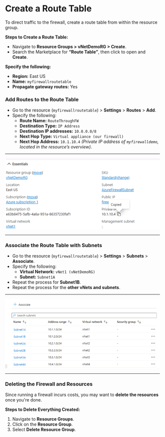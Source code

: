 # Create a Route Table  

To direct traffic to the firewall, create a route table from within the resource group.  

**Steps to Create a Route Table:**  
- Navigate to **Resource Groups > vNetDemoRG > Create**.  
- Search the Marketplace for **“Route Table”**, then click to open and **Create**.  

**Specify the following:**  
- **Region:** East US  
- **Name:** `myfirewallroutetable`  
- **Propagate gateway routes:** Yes  

### **Add Routes to the Route Table**  
- Go to the resource (`myfirewallroutetable`) > **Settings** > **Routes** > **Add**.  
- Specify the following:  
   - **Route Name:** `RouteThroughFW`  
   - **Destination Type:** `IP Address`  
   - **Destination IP addresses:** `10.0.0.0/8`  
   - **Next Hop Type:** `Virtual appliance (our firewall)`  
   - **Next Hop Address:** `10.1.10.4` *(Private IP address of `myfirewalldemo`, located in the resource’s overview)*.  

---
![get-content](https://github.com/GSecAwareness/Firewall/blob/main/private%20IP%20of%20firewall.png)  

---

### **Associate the Route Table with Subnets**  
- Go to the resource (`myfirewallroutetable`) > **Settings** > **Subnets** > **Associate**.  
- Specify the following:  
   - **Virtual Network:** `vNet1 (vNetDemoRG)`  
   - **Subnet:** `Subnet1A`  
- Repeat the process for **Subnet1B**.  
- Repeat the process for the **other vNets and subnets**.  

---
![get-content](https://github.com/GSecAwareness/Firewall/blob/main/finish%20wubnet%20pic.png)  

---

### **Deleting the Firewall and Resources**  
Since running a firewall incurs costs, you may want to **delete the resources** once you're done.  

**Steps to Delete Everything Created:**  
1. Navigate to **Resource Groups**.  
2. Click on the **Resource Group**.  
3. Select **Delete Resource Group**.  

